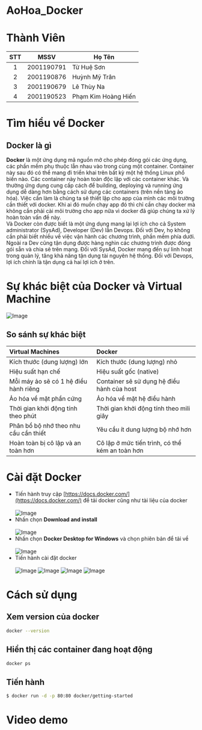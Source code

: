 # AoHoa_Docker
# Thành Viên
| STT   | MSSV          | Họ Tên                |
| :---: | :---:         | ---                   |
| 1     | 2001190791    | Từ Huệ Sơn            |
| 2     | 2001190876    | Huỳnh Mỹ Trân         |
| 3     | 2001190679    | Lê Thùy Na            |
| 4     | 2001190523    | Phạm Kim Hoàng Hiến   |
# Tìm hiểu về Docker
## Docker là gì
**Docker** là một ứng dụng mã nguồn mở cho phép đóng gói các ứng dụng, các phần mềm phụ thuộc lẫn nhau vào trong cùng một container. Container này sau đó có thể mang đi triển khai trên bất kỳ một hệ thống Linux phổ biến nào. Các container này hoàn toàn độc lập với các container khác. Và thường ứng dụng cung cấp cách để building, deploying và running ứng dụng dễ dàng hơn bằng cách sử dụng các containers (trên nền tảng ảo hóa). Việc cần làm là chúng ta sẽ thiết lập cho app của mình các môi trường cần thiết với docker. Khi ai đó muốn chạy app đó thì chỉ cần chạy docker mà không cần phải cài môi trường cho app nữa vì docker đã giúp chúng ta xử lý hoàn toàn vấn đề này.<br>
Và Docker còn được biết là một ứng dụng mang lại lợi ích cho cả System administrator (SysAd), Developer (Dev) lẫn Devops. Đối với Dev, họ không cần phải biết nhiều về việc vận hành các chương trình, phần mềm phía dưới. Ngoài ra Dev cũng tận dụng được hàng nghìn các chương trình được đóng gói sẵn và chia sẻ trên mạng. Đối với SysAd, Docker mang đến sự linh hoạt trong quản lý, tăng khả năng tận dụng tài nguyên hệ thống. Đối với Devops, lợi ích chính là tận dụng cả hai lợi ích ở trên. 
# Sự khác biệt của Docker và Virtual Machine 
![Image](Images/KhacBiet_Docker_VirtualMachines.jpg)
## So sánh sự khác biệt
| Virtual Machines | Docker |
| :--- | :--- |
| Kích thước (dung lượng) lớn | Kích thước (dung lượng) nhỏ | 
| Hiệu suất hạn chế | Hiệu suất gốc (native) | 
| Mỗi máy ảo sẽ có 1 hệ điều hành riêng | Container sẽ sử dụng hệ điều hành của host | 
| Ảo hóa về mặt phần cứng | Ảo hóa về mặt hệ điều hành |
| Thời gian khởi động tính theo phút | Thời gian khởi động tính theo mili giây |
| Phân bổ bộ nhớ theo nhu cầu cần thiết | Yêu cầu ít dung lượng bộ nhớ hơn |
| Hoàn toàn bị cô lập và an toàn hơn | Cô lập ở mức tiến trình, có thể kém an toàn hơn |
# Cài đặt Docker
- Tiến hành truy cập [https://docs.docker.com/](https://docs.docker.com/) để tải docker cũng như tài liệu của docker<br/><br/>
![Image](Images/truyCapWebsite.jpg)
- Nhấn chọn **Download and install**<br/><br/>
![Image](Images/getStarted.jpg)
- Nhấn chọn **Docker Desktop for Windows** và chọn phiên bản để tải về<br/><br/>
![Image](Images/chonPhienBan.jpg)
- Tiến hành cài đặt docker<br/><br/>
![Image](Images/TienHanhInstall_1.jpg)
![Image](Images/TienHanhInstall_2.jpg)
![Image](Images/TienHanhInstall_3.jpg)
![Image](Images/TienHanhInstall_4.jpg)
# Cách sử dụng
## Xem version của docker
```bash
docker --version
```
## Hiển thị các container đang hoạt động
```bash
docker ps
```
## Tiến hành
```bash
$ docker run -d -p 80:80 docker/getting-started
```
# Video demo
